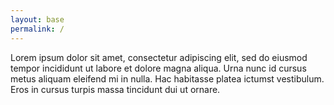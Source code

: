 ```yaml
---
layout: base
permalink: /
---
```

Lorem ipsum dolor sit amet, consectetur adipiscing elit, sed do eiusmod tempor incididunt ut labore et dolore magna aliqua. Urna nunc id cursus metus aliquam eleifend mi in nulla. Hac habitasse platea ictumst vestibulum. Eros in cursus turpis massa tincidunt dui ut ornare.